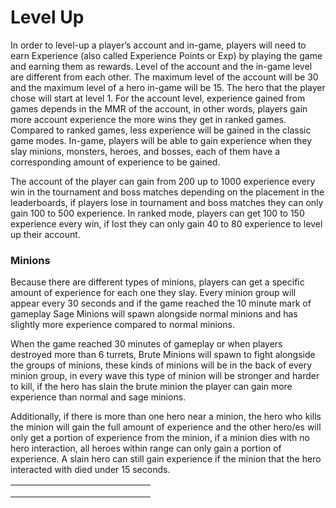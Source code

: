 # Level Up

In order to level-up a player’s account and in-game, players will need to earn Experience (also called Experience Points or Exp) by playing the game and earning them as rewards. Level of the account and the in-game level are different from each other. The maximum level of the account will be 30 and the maximum level of a hero in-game will be 15. The hero that the player chose will start at level 1. For the account level, experience gained from games depends in the MMR of the account, in other words, players gain more account experience the more wins they get in ranked games. Compared to ranked games, less experience will be gained in the classic game modes. In-game, players will be able to gain experience when they slay minions, monsters, heroes, and bosses, each of them have a corresponding amount of experience to be gained.

The account of the player can gain from 200 up to 1000 experience every win in the tournament and boss matches depending on the placement in the leaderboards, if players lose in tournament and boss matches they can only gain 100 to 500 experience. In ranked mode, players can get 100 to 150 experience every win, if lost they can only gain 40 to 80 experience to level up their account.

### **Minions**

Because there are different types of minions, players can get a specific amount of experience for each one they slay. Every minion group will appear every 30 seconds and if the game reached the 10 minute mark of gameplay Sage Minions will spawn alongside normal minions and has slightly more experience compared to normal minions.

When the game reached 30 minutes of gameplay or when players destroyed more than 6 turrets, Brute Minions will spawn to fight alongside the groups of minions, these kinds of minions will be in the back of every minion group, in every wave this type of minion will be stronger and harder to kill, if the hero has slain the brute minion the player can gain more experience than normal and sage minions.

Additionally, if there is more than one hero near a minion, the hero who kills the minion will gain the full amount of experience and the other hero/es will only get a portion of experience from the minion, if a minion dies with no hero interaction, all heroes within range can only gain a portion of experience. A slain hero can still gain experience if the minion that the hero interacted with died under 15 seconds.

|   |   |   |   |   |   |   |   |   |   |   |   |   |   |
| - | - | - | - | - | - | - | - | - | - | - | - | - | - |
|   |   |   |   |   |   |   |   |   |   |   |   |   |   |
|   |   |   |   |   |   |   |   |   |   |   |   |   |   |
|   |   |   |   |   |   |   |   |   |   |   |   |   |   |



